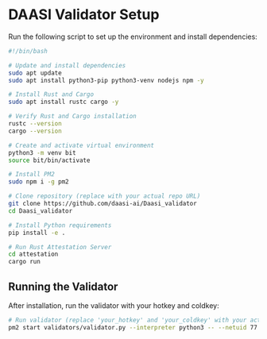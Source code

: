 # DAASI Validator Setup

Run the following script to set up the environment and install dependencies:

```bash
#!/bin/bash

# Update and install dependencies
sudo apt update
sudo apt install python3-pip python3-venv nodejs npm -y

# Install Rust and Cargo
sudo apt install rustc cargo -y

# Verify Rust and Cargo installation
rustc --version
cargo --version

# Create and activate virtual environment
python3 -m venv bit
source bit/bin/activate

# Install PM2
sudo npm i -g pm2

# Clone repository (replace with your actual repo URL)
git clone https://github.com/daasi-ai/Daasi_validator
cd Daasi_validator

# Install Python requirements
pip install -e .

# Run Rust Attestation Server
cd attestation
cargo run
```

## Running the Validator

After installation, run the validator with your hotkey and coldkey:

```bash
# Run validator (replace 'your_hotkey' and 'your_coldkey' with your actual keys)
pm2 start validators/validator.py --interpreter python3 -- --netuid 77 --subtensor.network test --wallet.name your_coldkey --wallet.hotkey your_hotkey --logging.debug
```